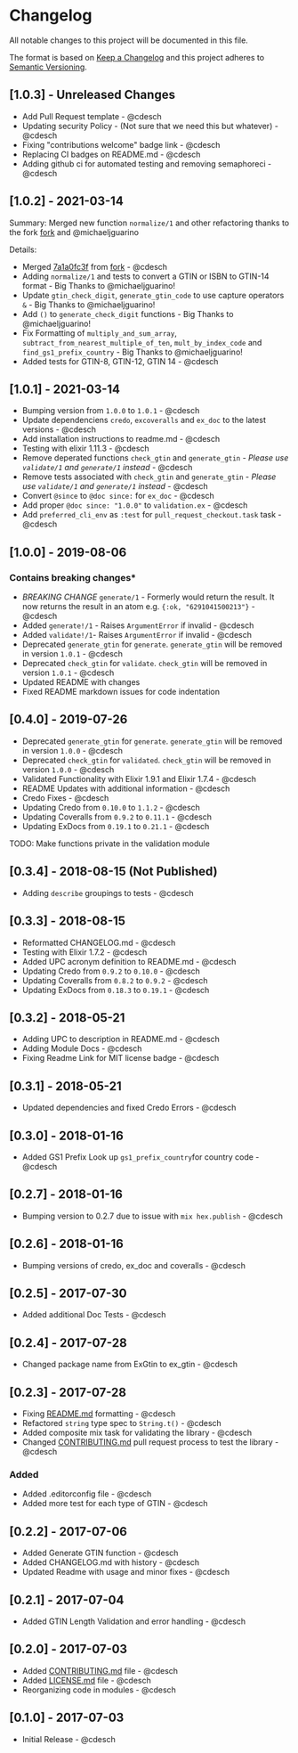 # Changelog

All notable changes to this project will be documented in this file.

The format is based on [Keep a Changelog](http://keepachangelog.com/en/1.0.0/)
and this project adheres to [Semantic Versioning](http://semver.org/spec/v2.0.0.html).

## [1.0.3] - Unreleased Changes

- Add Pull Request template - @cdesch
- Updating security Policy - (Not sure that we need this but whatever) - @cdesch
- Fixing "contributions welcome" badge link - @cdesch
- Replacing CI badges on README.md - @cdesch
- Adding github ci for automated testing and removing semaphoreci - @cdesch

## [1.0.2] - 2021-03-14

Summary: Merged new function `normalize/1` and other refactoring thanks to the fork [fork](https://github.com/hellonarrativ/ex_gtin)
 and @michaeljguarino

Details:

- Merged [7a1a0fc3f](https://github.com/hellonarrativ/ex_gtin/commit/7a1a0fc3f42f9eacd5de61f24cac0b9f3e52d1a7) from [fork](https://github.com/hellonarrativ/ex_gtin) - @cdesch
- Adding `normalize/1` and tests to convert a GTIN or ISBN to GTIN-14 format - Big Thanks to @michaeljguarino!
- Update `gtin_check_digit`, `generate_gtin_code` to use capture operators `&` - Big Thanks to @michaeljguarino!
- Add `()` to `generate_check_digit` functions - Big Thanks to @michaeljguarino!
- Fix Formatting of `multiply_and_sum_array`, `subtract_from_nearest_multiple_of_ten`, `mult_by_index_code` and `find_gs1_prefix_country` - Big Thanks to @michaeljguarino!
- Added tests for GTIN-8, GTIN-12, GTIN 14 - @cdesch

## [1.0.1] - 2021-03-14

- Bumping version from `1.0.0` to `1.0.1` - @cdesch
- Update dependenciens `credo`, `excoveralls` and `ex_doc` to the latest versions - @cdesch
- Add installation instructions to readme.md - @cdesch
- Testing with elixir 1.11.3 - @cdesch
- Remove deperated functions `check_gtin` and `generate_gtin` - *Please use `validate/1` and `generate/1` instead* - @cdesch
- Remove tests associated with `check_gtin` and `generate_gtin` - *Please use `validate/1` and `generate/1` instead* - @cdesch
- Convert `@since` to `@doc since:` for `ex_doc` - @cdesch
- Add proper `@doc since: "1.0.0"` to `validation.ex` - @cdesch
- Add `preferred_cli_env` as `:test` for `pull_request_checkout.task` task - @cdesch

## [1.0.0] - 2019-08-06

### Contains breaking changes*

- *BREAKING CHANGE* `generate/1` - Formerly would return the result. It now returns the result in an atom e.g. `{:ok, "6291041500213"}`  - @cdesch
- Added `generate!/1` - Raises `ArgumentError` if invalid  - @cdesch
- Added `validate!/1`- Raises `ArgumentError` if invalid  - @cdesch
- Deprecated `generate_gtin` for `generate`. `generate_gtin` will be removed in version `1.0.1` - @cdesch
- Deprecated `check_gtin` for `validate`. `check_gtin` will be removed in version `1.0.1` - @cdesch
- Updated README with changes
- Fixed README markdown issues for code indentation

## [0.4.0] - 2019-07-26

- Deprecated `generate_gtin` for `generate`. `generate_gtin` will be removed in version `1.0.0` - @cdesch
- Deprecated `check_gtin` for `validated`. `check_gtin` will be removed in version `1.0.0` - @cdesch
- Validated Functionality with Elixir 1.9.1 and Elixir 1.7.4 - @cdesch
- README Updates with additional information - @cdesch
- Credo Fixes - @cdesch
- Updating Credo from `0.10.0` to `1.1.2` - @cdesch
- Updating Coveralls from `0.9.2` to `0.11.1` - @cdesch
- Updating ExDocs from `0.19.1` to `0.21.1` - @cdesch

TODO: Make functions private in the validation module

## [0.3.4] - 2018-08-15 (Not Published)

- Adding `describe` groupings to tests - @cdesch

## [0.3.3] - 2018-08-15

- Reformatted CHANGELOG.md - @cdesch
- Testing with Elixir 1.7.2 - @cdesch
- Added UPC acronym definition to README.md - @cdesch
- Updating Credo from `0.9.2` to `0.10.0` - @cdesch
- Updating Coveralls from `0.8.2` to `0.9.2` - @cdesch
- Updating ExDocs from `0.18.3` to `0.19.1` - @cdesch

## [0.3.2] - 2018-05-21

- Adding UPC to description in README.md - @cdesch
- Adding Module Docs - @cdesch
- Fixing Readme Link for MIT license badge - @cdesch

## [0.3.1] - 2018-05-21

- Updated dependencies and fixed Credo Errors - @cdesch

## [0.3.0] - 2018-01-16

- Added GS1 Prefix Look up `gs1_prefix_country`for country code - @cdesch

## [0.2.7] - 2018-01-16

- Bumping version to 0.2.7 due to issue with `mix hex.publish` - @cdesch

## [0.2.6] - 2018-01-16

- Bumping versions of credo, ex_doc and coveralls - @cdesch

## [0.2.5] - 2017-07-30

- Added additional Doc Tests - @cdesch

## [0.2.4] - 2017-07-28

- Changed package name from ExGtin to ex_gtin - @cdesch

## [0.2.3] - 2017-07-28

- Fixing [README.md](README.md) formatting - @cdesch
- Refactored `string` type spec to `String.t()` - @cdesch
- Added composite mix task for validating the library - @cdesch
- Changed [CONTRIBUTING.md](CONTRIBUTING.md) pull request process to test the library - @cdesch

### Added

- Added .editorconfig file - @cdesch
- Added more test for each type of GTIN - @cdesch

## [0.2.2] - 2017-07-06

- Added Generate GTIN function - @cdesch
- Added CHANGELOG.md with history - @cdesch
- Updated Readme with usage and minor fixes - @cdesch

## [0.2.1] - 2017-07-04

- Added GTIN Length Validation and error handling - @cdesch

## [0.2.0] - 2017-07-03

- Added [CONTRIBUTING.md](CONTRIBUTING.md) file - @cdesch
- Added [LICENSE.md](LICENSE.md) file - @cdesch
- Reorganizing code in modules - @cdesch

## [0.1.0] - 2017-07-03

- Initial Release - @cdesch
